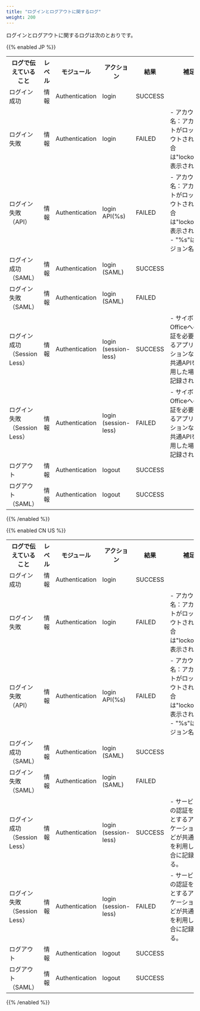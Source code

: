 ```yaml
---
title: "ログインとログアウトに関するログ"
weight: 200
---
```

ログインとログアウトに関するログは次のとおりです。

{{% enabled JP %}}
<table>
  <tbody>
  <tr>
  <th width="120">ログで伝えていること</th>
  <th width="30">レベル</th>
  <th width="100">モジュール</th>
  <th width="100">アクション</th>
  <th>結果</th>
  <th>補足</th>
  </tr>
  <tr>
  <td>ログイン成功</td>
  <td>情報</td>
  <td>Authentication</td>
  <td>login</td>
  <td>SUCCESS</td>
  <td></td>
  </tr>
  <tr>
  <td>ログイン失敗</td>
  <td>情報</td>
  <td>Authentication</td>
  <td>login</td>
  <td>FAILED</td>
  <td>- アカウント名：アカウントがロックアウトされた場合は&quot;lockout&quot;と表示される。</td>
  </tr>
  <tr>
  <td>ログイン失敗（API）</td>
  <td>情報</td>
  <td>Authentication</td>
  <td>login API(%s)</td>
  <td>FAILED</td>
  <td>- アカウント名：アカウントがロックアウトされた場合は&quot;lockout&quot;と表示される。<br>
- &quot;%s&quot;はバージョン名</td>
  </tr>
  <tr>
  <td>ログイン成功（SAML）</td>
  <td>情報</td>
  <td>Authentication</td>
  <td>login (SAML)</td>
  <td>SUCCESS</td>
  <td></td>
  </tr>
  <tr>
  <td>ログイン失敗（SAML）</td>
  <td>情報</td>
  <td>Authentication</td>
  <td>login (SAML)</td>
  <td>FAILED</td>
  <td></td>
  </tr>
  <tr>
  <td>ログイン成功（Session Less）</td>
  <td>情報</td>
  <td>Authentication</td>
  <td>login (session-less)</td>
  <td>SUCCESS</td>
  <td>- サイボウズ Officeへの認証を必要とするアプリケーションなどが共通APIを利用した場合に記録される。</td>
  </tr>
  <tr>
  <td>ログイン失敗（Session Less）</td>
  <td>情報</td>
  <td>Authentication</td>
  <td>login (session-less)</td>
  <td>FAILED</td>
  <td>- サイボウズ Officeへの認証を必要とするアプリケーションなどが共通APIを利用した場合に記録される。</td>
  </tr>
  <tr>
  <td>ログアウト</td>
  <td>情報</td>
  <td>Authentication</td>
  <td>logout</td>
  <td>SUCCESS</td>
  <td></td>
  </tr>
  <tr>
  <td>ログアウト（SAML）</td>
  <td>情報</td>
  <td>Authentication</td>
  <td>logout</td>
  <td>SUCCESS</td>
  <td></td>
  </tr>
  </tbody>
</table>
{{% /enabled %}}

{{% enabled CN US %}}
<table>
  <tbody>
  <tr>
  <th width="120">ログで伝えていること</th>
  <th width="30">レベル</th>
  <th width="100">モジュール</th>
  <th width="100">アクション</th>
  <th>結果</th>
  <th>補足</th>
  </tr>
  <tr>
  <td>ログイン成功</td>
  <td>情報</td>
  <td>Authentication</td>
  <td>login</td>
  <td>SUCCESS</td>
  <td></td>
  </tr>
  <tr>
  <td>ログイン失敗</td>
  <td>情報</td>
  <td>Authentication</td>
  <td>login</td>
  <td>FAILED</td>
  <td>- アカウント名：アカウントがロックアウトされた場合は&quot;lockout&quot;と表示される。</td>
  </tr>
  <tr>
  <td>ログイン失敗（API）</td>
  <td>情報</td>
  <td>Authentication</td>
  <td>login API(%s)</td>
  <td>FAILED</td>
  <td>- アカウント名：アカウントがロックアウトされた場合は&quot;lockout&quot;と表示される。<br>
- &quot;%s&quot;はバージョン名</td>
  </tr>
  <tr>
  <td>ログイン成功（SAML）</td>
  <td>情報</td>
  <td>Authentication</td>
  <td>login (SAML)</td>
  <td>SUCCESS</td>
  <td></td>
  </tr>
  <tr>
  <td>ログイン失敗（SAML）</td>
  <td>情報</td>
  <td>Authentication</td>
  <td>login (SAML)</td>
  <td>FAILED</td>
  <td></td>
  </tr>
  <tr>
  <td>ログイン成功（Session Less）</td>
  <td>情報</td>
  <td>Authentication</td>
  <td>login (session-less)</td>
  <td>SUCCESS</td>
  <td>- サービスへの認証を必要とするアプリケーションなどが共通APIを利用した場合に記録される。</td>
  </tr>
  <tr>
  <td>ログイン失敗（Session Less）</td>
  <td>情報</td>
  <td>Authentication</td>
  <td>login (session-less)</td>
  <td>FAILED</td>
  <td>- サービスへの認証を必要とするアプリケーションなどが共通APIを利用した場合に記録される。</td>
  </tr>
  <tr>
  <td>ログアウト</td>
  <td>情報</td>
  <td>Authentication</td>
  <td>logout</td>
  <td>SUCCESS</td>
  <td></td>
  </tr>
  <tr>
  <td>ログアウト（SAML）</td>
  <td>情報</td>
  <td>Authentication</td>
  <td>logout</td>
  <td>SUCCESS</td>
  <td></td>
  </tr>
  </tbody>
</table>
{{% /enabled %}}
